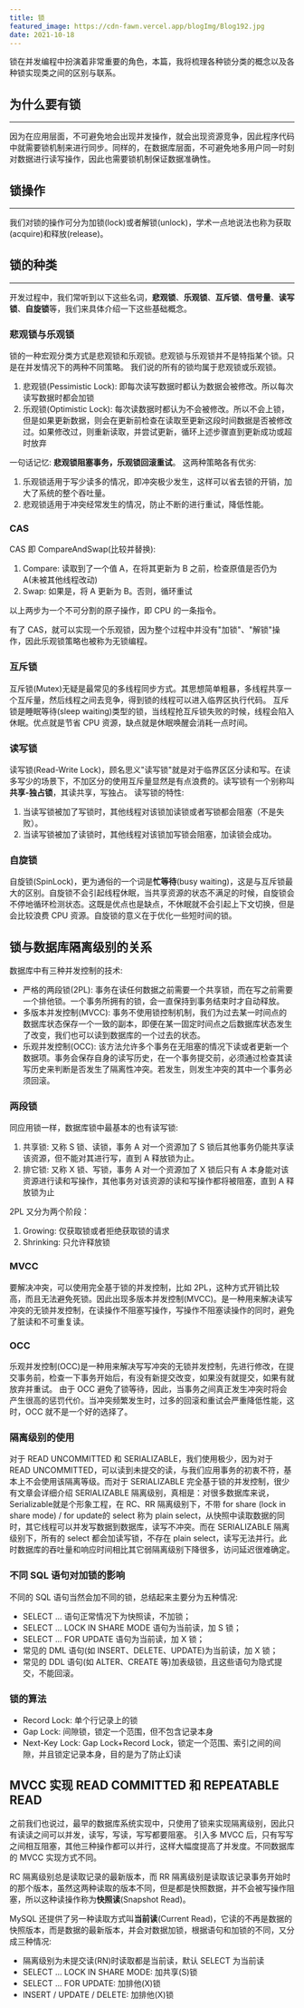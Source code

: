 ```yaml
---
title: 锁
featured_image: https://cdn-fawn.vercel.app/blogImg/Blog192.jpg
date: 2021-10-18
---
```


锁在并发编程中扮演着非常重要的角色，本篇，我将梳理各种锁分类的概念以及各种锁实现类之间的区别与联系。

## 为什么要有锁
***  
因为在应用层面，不可避免地会出现并发操作，就会出现资源竞争，因此程序代码中就需要锁机制来进行同步。同样的，在数据库层面，不可避免地多用户同一时刻对数据进行读写操作，因此也需要锁机制保证数据准确性。

## 锁操作
***  
我们对锁的操作可分为加锁(lock)或者解锁(unlock)，学术一点地说法也称为获取(acquire)和释放(release)。

## 锁的种类
***  
开发过程中，我们常听到以下这些名词，**悲观锁**、**乐观锁**、**互斥锁**、**信号量**、**读写锁**、**自旋锁**等，我们来具体介绍一下这些基础概念。

### 悲观锁与乐观锁
锁的一种宏观分类方式是悲观锁和乐观锁。悲观锁与乐观锁并不是特指某个锁。只是在并发情况下的两种不同策略。
我们说的所有的锁均属于悲观锁或乐观锁。

1. 悲观锁(Pessimistic Lock): 即每次读写数据时都认为数据会被修改。所以每次读写数据时都会加锁
2. 乐观锁(Optimistic Lock): 每次读数据时都认为不会被修改。所以不会上锁，但是如果更新数据，则会在更新前检查在读取至更新这段时间数据是否被修改过。如果修改过，则重新读取，并尝试更新，循环上述步骤直到更新成功或超时放弃

一句话记忆: **悲观锁阻塞事务，乐观锁回滚重试**。
这两种策略各有优劣: 
1. 乐观锁适用于写少读多的情况，即冲突极少发生，这样可以省去锁的开销，加大了系统的整个吞吐量。
2. 悲观锁适用于冲突经常发生的情况，防止不断的进行重试，降低性能。

### CAS
CAS 即 CompareAndSwap(比较并替换): 
1. Compare: 读取到了一个值 A，在将其更新为 B 之前，检查原值是否仍为 A(未被其他线程改动)
2. Swap: 如果是，将 A 更新为 B。否则，循环重试

以上两步为一个不可分割的原子操作，即 CPU 的一条指令。

有了 CAS，就可以实现一个乐观锁，因为整个过程中并没有"加锁"、"解锁"操作，因此乐观锁策略也被称为无锁编程。

### 互斥锁
互斥锁(Mutex)无疑是最常见的多线程同步方式。其思想简单粗暴，多线程共享一个互斥量，然后线程之间去竞争，得到锁的线程可以进入临界区执行代码。
互斥锁是睡眠等待(sleep waiting)类型的锁，当线程抢互斥锁失败的时候，线程会陷入休眠。优点就是节省 CPU 资源，缺点就是休眠唤醒会消耗一点时间。

### 读写锁
读写锁(Read-Write Lock)，顾名思义"读写锁"就是对于临界区区分读和写。在读多写少的场景下，不加区分的使用互斥量显然是有点浪费的。读写锁有一个别称叫**共享-独占锁**，其读共享，写独占。
读写锁的特性: 
1. 当读写锁被加了写锁时，其他线程对该锁加读锁或者写锁都会阻塞（不是失败）。
2. 当读写锁被加了读锁时，其他线程对该锁加写锁会阻塞，加读锁会成功。

### 自旋锁
自旋锁(SpinLock)，更为通俗的一个词是**忙等待**(busy waiting)，这是与互斥锁最大的区别。自旋锁不会引起线程休眠，当共享资源的状态不满足的时候，自旋锁会不停地循环检测状态。这既是优点也是缺点，不休眠就不会引起上下文切换，但是会比较浪费 CPU 资源。自旋锁的意义在于优化一些短时间的锁。

## 锁与数据库隔离级别的关系
数据库中有三种并发控制的技术: 
- 严格的两段锁(2PL): 事务在读任何数据之前需要一个共享锁，而在写之前需要一个排他锁。一个事务所拥有的锁，会一直保持到事务结束时才自动释放。
- 多版本并发控制(MVCC): 事务不使用锁控制机制，我们为过去某一时间点的数据库状态保存一个一致的副本，即便在某一固定时间点之后数据库状态发生了改变，我们也可以读到数据库的一个过去的状态。
- 乐观并发控制(OCC): 该方法允许多个事务在无阻塞的情况下读或者更新一个数据项。事务会保存自身的读写历史，在一个事务提交前，必须通过检查其读写历史来判断是否发生了隔离性冲突。若发生，则发生冲突的其中一个事务必须回滚。

### 两段锁
同应用锁一样，数据库锁中最基本的也有读写锁: 
1. 共享锁: 又称 S 锁、读锁，事务 A 对一个资源加了 S 锁后其他事务仍能共享读该资源，但不能对其进行写，直到 A 释放锁为止。
2. 排它锁: 又称 X 锁、写锁，事务 A 对一个资源加了 X 锁后只有 A 本身能对该资源进行读和写操作，其他事务对该资源的读和写操作都将被阻塞，直到 A 释放锁为止

2PL 又分为两个阶段：
1. Growing: 仅获取锁或者拒绝获取锁的请求
2. Shrinking: 只允许释放锁

### MVCC
要解决冲突，可以使用完全基于锁的并发控制，比如 2PL，这种方式开销比较高，而且无法避免死锁。因此出现多版本并发控制(MVCC)。是一种用来解决读写冲突的无锁并发控制，在读操作不阻塞写操作，写操作不阻塞读操作的同时，避免了脏读和不可重复读。

### OCC
乐观并发控制(OCC)是一种用来解决写写冲突的无锁并发控制，先进行修改，在提交事务前，检查一下事务开始后，有没有新提交改变，如果没有就提交，如果有就放弃并重试。
由于 OCC 避免了锁等待，因此，当事务之间真正发生冲突时将会产生很高的惩罚代价。当冲突频繁发生时，过多的回滚和重试会严重降低性能，这时，OCC 就不是一个好的选择了。

### 隔离级别的使用
对于 READ UNCOMMITTED 和 SERIALIZABLE，我们使用极少，因为对于 READ UNCOMMITTED，可以读到未提交的读，与我们应用事务的初衷不符，基本上不会使用该隔离等级。而对于 SERIALIZABLE 完全基于锁的并发控制，很少有文章会详细介绍 SERIALIZABLE 隔离级别，真相是：对很多数据库来说，Serializable就是个形象工程，在 RC、RR 隔离级别下，不带 for share (lock in share mode) / for update的 select 称为 plain select，从快照中读取数据的同时，其它线程可以并发写数据到数据库，读写不冲突。而在 SERIALIZABLE 隔离级别下，所有的 select 都会加读写锁，不存在 plain select，读写无法并行。此时数据库的吞吐量和响应时间相比其它弱隔离级别下降很多，访问延迟很难确定。

### 不同 SQL 语句对加锁的影响
不同的 SQL 语句当然会加不同的锁，总结起来主要分为五种情况: 
- SELECT ... 语句正常情况下为快照读，不加锁；
- SELECT ... LOCK IN SHARE MODE 语句为当前读，加 S 锁；
- SELECT ... FOR UPDATE 语句为当前读，加 X 锁；
- 常见的 DML 语句(如 INSERT、DELETE、UPDATE)为当前读，加 X 锁；
- 常见的 DDL 语句(如 ALTER、CREATE 等)加表级锁，且这些语句为隐式提交，不能回滚。

### 锁的算法
- Record Lock: 单个行记录上的锁
- Gap Lock: 间隙锁，锁定一个范围，但不包含记录本身
- Next-Key Lock: Gap Lock+Record Lock，锁定一个范围、索引之间的间隙，并且锁定记录本身，目的是为了防止幻读

## MVCC 实现 READ COMMITTED 和 REPEATABLE READ
之前我们也说过，最早的数据库系统实现中，只使用了锁来实现隔离级别，因此只有读读之间可以并发，读写，写读，写写都要阻塞。
引入多 MVCC 后，只有写写之间相互阻塞，其他三种操作都可以并行，这样大幅度提高了并发度。不同数据库的 MVCC 实现方式不同。

RC 隔离级别总是读取记录的最新版本，而 RR 隔离级别是读取该记录事务开始时的那个版本，虽然这两种读取的版本不同，但是都是快照数据，并不会被写操作阻塞，所以这种读操作称为**快照读**(Snapshot Read)。

MySQL 还提供了另一种读取方式叫**当前读**(Current Read)，它读的不再是数据的快照版本，而是数据的最新版本，并会对数据加锁，根据语句和加锁的不同，又分成三种情况: 
- 隔离级别为未提交读(RN)时读取都是当前读，默认 SELECT 为当前读
- SELECT ... LOCK IN SHARE MODE: 加共享(S)锁
- SELECT ... FOR UPDATE: 加排他(X)锁
- INSERT / UPDATE / DELETE: 加排他(X)锁